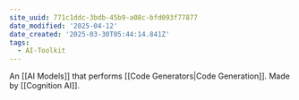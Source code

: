 ```yaml
---
site_uuid: 771c1ddc-3bdb-45b9-a08c-bfd093f77877
date_modified: '2025-04-12'
date_created: '2025-03-30T05:44:14.841Z'
tags:
  - AI-Toolkit
---
```
















An [[AI Models]] that performs [[Code Generators|Code Generation]].  Made by [[Cognition AI]].
